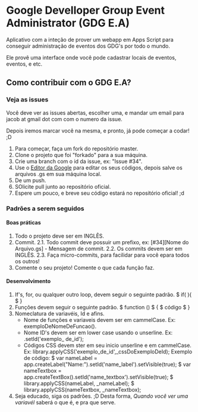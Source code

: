 # Google Develloper Group Event Administrator (GDG E.A)

Aplicativo com a inteção de prover um webapp em Apps Script para conseguir administração de eventos dos GDG's por todo o mundo.

Ele provê uma interface onde você pode cadastrar locais de eventos, eventos, e etc.

## Como contribuir com o GDG E.A?

### Veja as issues

Você deve ver as issues abertas, escolher uma, e mandar um email para
jacob at gmail dot com com o numero da issue.

Depois iremos marcar você na mesma, e pronto, já pode começar a codar! ;D

1. Para começar, faça um fork do repositório master.
2. Clone o projeto que foi "forkado" para a sua máquina.
3. Crie uma branch com o id da issue, ex: "Issue #34".
3. Use o [Editor da Google](script.google.com) para editar os seus códigos, depois salve os arquivos .gs em sua máquina local.
4. De um push.
5. SOlicite pull junto ao repositório oficial.
6. Espere um pouco, e breve seu código estará no repositório oficial! ;d

### Padrões a serem seguidos

#### Boas práticas
1. Todo o projeto deve ser em INGLÊS.
2. Commit.
    2.1. Todo commit deve possuir um prefixo, ex: [#34][Nome do Arquivo.gs] - Mensagem de commit.
    2.2. Os commits devem ser em INGLÊS.
    2.3. Faça micro-commits, para facilidar para você epara todos os outros!
3. Comente o seu projeto! Comente o que cada função faz.

#### Desenvolvimento
1. If's, for, ou qualquer outro loop, devem seguir o seguinte padrão. 
$ if(  ){
$  }
2. Funções devem seguir o seguinte padrão.
$ function ()
$ {
$  código
$ }
3. Nomeclatura de variavéis, Id e afins.
    * Nome de funções e variaveis devem ser em cammelCase. Ex: exemploDeNomeDeFuncao().
    * Nome ID's devem ser em lower case usando o unserline. Ex: .setId('exemplo_ de_id');
    * Códigos CSS devem ster em seu inicio unserline e em cammelCase. Ex: library.applyCSS('exemplo_de_id',_cssDoExemploDeId);
Exemplo de código:
$  var nameLabel = app.createLabel("Name:").setId('name_label').setVisible(true);
$  var nameTextbox = app.createTextBox().setId('name_textbox').setVisible(true);
$  library.applyCSS(nameLabel, _nameLabel);
$  library.applyCSS(nameTextbox, _nameTextbox);
4. Seja educado, siga os padrões. ;D Desta forma, _Quando você ver uma variavél_ saberá o que é, e pra que serve.




